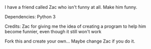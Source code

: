                                                                 
I have a friend called Zac who isn't funny at all. Make him funny.

Dependencies: Python 3


Credits: Zac for giving me the idea of creating a program to help him become funnier, even though it still won't work

Fork this and create your own... Maybe change Zac if you do it.
